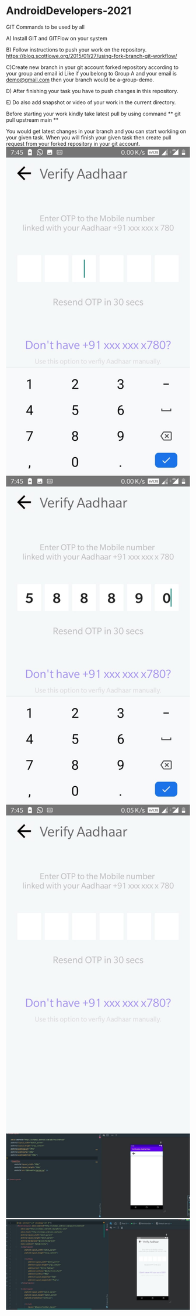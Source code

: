 # AndroidDevelopers-2021
GIT Commands to be used by all

A) Install GIT and GITFlow on your system

B) Follow instructions to push your work on the repository. https://blog.scottlowe.org/2015/01/27/using-fork-branch-git-workflow/

C)Create new branch in your git account forked repository according to your group and email id Like if you belong to Group A and your email is demo@gmail.com then your branch would be a-group-demo.

D) After finishing your task you have to push changes in this repository.

E) Do also add snapshot or video of your work in the current directory.

Before starting your work kindly take latest pull by using command ** git pull upstream main **

You would get latest changes in your branch and you can start workiing on your given task. When you will finish your given task then create pull request from your forked repository in your git account.
![Android-Screenshots](\screenshot\1.jpeg)
![Android-Screenshots](\screenshot\2.jpeg)
![Android-Screenshots](\screenshot\3.jpeg)
![Android-Screenshots](\screenshot\Android_1st.jpeg)
![Android-Screenshots](\screenshot\Android_2nd.jpeg)



